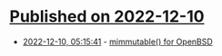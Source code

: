 # [Published on 2022-12-10](index.md)

* [2022-12-10, 05:15:41](https://news.ycombinator.com/item?id=33930105) - [mimmutable() for OpenBSD](https://lwn.net/SubscriberLink/915640/53bc300d11179c62/)
